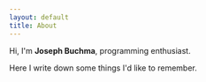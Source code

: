 ```yaml
---
layout: default
title: About
---
```


Hi, I'm **Joseph Buchma**, programming enthusiast.

Here I write down some things I'd like to remember.